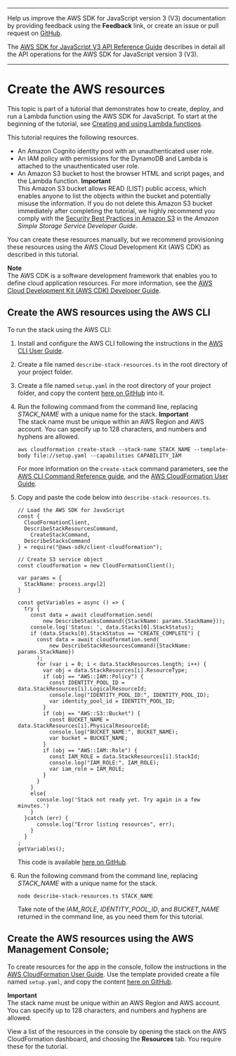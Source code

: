 --------

Help us improve the AWS SDK for JavaScript version 3 \(V3\) documentation by providing feedback using the **Feedback** link, or create an issue or pull request on [GitHub](https://github.com/awsdocs/aws-sdk-for-javascript-v3)\.

 The [AWS SDK for JavaScript V3 API Reference Guide](https://docs.aws.amazon.com/AWSJavaScriptSDK/v3/latest/index.html) describes in detail all the API operations for the AWS SDK for JavaScript version 3 \(V3\)\.

--------

# Create the AWS resources<a name="lambda-create-table-provision-resources"></a>

This topic is part of a tutorial that demonstrates how to create, deploy, and run a Lambda function using the AWS SDK for JavaScript\. To start at the beginning of the tutorial, see [Creating and using Lambda functions](lambda-create-table-example.md)\.

This tutorial requires the following resources\.
+  An Amazon Cognito identity pool with an unauthenticated user role\.
+ An IAM policy with permissions for the DynamoDB and Lambda is attached to the unauthenticated user role\.
+ An Amazon S3 bucket to host the browser HTML and script pages, and the Lambda function\.
**Important**  
This Amazon S3 bucket allows READ \(LIST\) public access, which enables anyone to list the objects within the bucket and potentially misuse the information\. If you do not delete this Amazon S3 bucket immediately after completing the tutorial, we highly recommend you comply with the [Security Best Practices in Amazon S3](https://docs.aws.amazon.com/AmazonS3/latest/dev/compM.html) in the *Amazon Simple Storage Service Developer Guide*\. 

You can create these resources manually, but we recommend provisioning these resources using the AWS Cloud Development Kit \(AWS CDK\) as described in this tutorial\.

**Note**  
The AWS CDK is a software development framework that enables you to define cloud application resources\. For more information, see the [AWS Cloud Development Kit \(AWS CDK\) Developer Guide](https://docs.aws.amazon.com/cdk/latest/guide/home.html)\.

## Create the AWS resources using the AWS CLI<a name="lambda-create-table-resources-cli"></a>

To run the stack using the AWS CLI:

1. Install and configure the AWS CLI following the instructions in the [AWS CLI User Guide](https://docs.aws.amazon.com/cli/latest/userguide/cli-chap-welcome.html)\.

1. Create a file named `describe-stack-resources.ts` in the root directory of your project folder\.

1. Create a file named `setup.yaml` in the root directory of your project folder, and copy the content [ here on GitHub](https://github.com/awsdocs/aws-doc-sdk-examples/blob/master/javascriptv3/example_code/lambda/lambda_create_function/setup.yaml) into it\.

1. Run the following command from the command line, replacing *STACK\_NAME* with a unique name for the stack\.
**Important**  
The stack name must be unique within an AWS Region and AWS account\. You can specify up to 128 characters, and numbers and hyphens are allowed\.

   ```
   aws cloudformation create-stack --stack-name STACK_NAME --template-body file://setup.yaml --capabilities CAPABILITY_IAM
   ```

   For more information on the `create-stack` command parameters, see the [AWS CLI Command Reference guide](https://docs.aws.amazon.com/cli/latest/reference/cloudformation/create-stack.html), and the [AWS CloudFormation User Guide](https://docs.aws.amazon.com/AWSCloudFormation/latest/UserGuide/using-cfn-cli-creating-stack.html)\.

1. Copy and paste the code below into `describe-stack-resources.ts`\.

   ```
   // Load the AWS SDK for JavaScript
   const {
     CloudFormationClient,
     DescribeStackResourcesCommand,
       CreateStackCommand,
     DescribeStacksCommand
   } = require("@aws-sdk/client-cloudformation");
   
   // Create S3 service object
   const cloudformation = new CloudFormationClient();
   
   var params = {
     StackName: process.argv[2]
   }
   
   const getVariables = async () => {
     try {
       const data = await cloudformation.send(
           new DescribeStacksCommand({StackName: params.StackName}));
       console.log('Status: ', data.Stacks[0].StackStatus);
       if (data.Stacks[0].StackStatus == "CREATE_COMPLETE") {
         const data = await cloudformation.send(
             new DescribeStackResourcesCommand({StackName: params.StackName})
         );
         for (var i = 0; i < data.StackResources.length; i++) {
           var obj = data.StackResources[i].ResourceType;
           if (obj == "AWS::IAM::Policy") {
             const IDENTITY_POOL_ID = data.StackResources[i].LogicalResourceId;
             console.log("IDENTITY_POOL_ID:", IDENTITY_POOL_ID);
             var identity_pool_id = IDENTITY_POOL_ID;
           }
           if (obj == "AWS::S3::Bucket") {
             const BUCKET_NAME = data.StackResources[i].PhysicalResourceId;
             console.log("BUCKET_NAME:", BUCKET_NAME);
             var bucket = BUCKET_NAME;
           }
           if (obj == "AWS::IAM::Role") {
             const IAM_ROLE = data.StackResources[i].StackId;
             console.log("IAM_ROLE:", IAM_ROLE);
             var iam_role = IAM_ROLE;
           }
         }
       }
       else{
         console.log('Stack not ready yet. Try again in a few minutes.')
       }
     }catch (err) {
         console.log("Error listing resources", err);
       }
     }
   ;
   getVariables();
   ```

    This code is available [ here on GitHub](https://github.com/awsdocs/aws-doc-sdk-examples/blob/master/javascriptv3/example_code/lambda/lambda_create_function/describe-stack-resources.ts)\.

1. Run the following command from the command line, replacing *STACK\_NAME* with a unique name for the stack\.

   ```
   node describe-stack-resources.ts STACK_NAME
   ```

   Take note of the *IAM\_ROLE*, *IDENTITY\_POOL\_ID*, and *BUCKET\_NAME* returned in the command line, as you need them for this tutorial\.

## Create the AWS resources using the AWS Management Console;<a name="lambda-create-table-resources-console"></a>

To create resources for the app in the console, follow the instructions in the [AWS CloudFormation User Guide](https://docs.aws.amazon.com/AWSCloudFormation/latest/UserGuide/cfn-console-create-stack.html)\. Use the template provided create a file named `setup.yaml`, and copy the content [here on GitHub](https://github.com/awsdocs/aws-doc-sdk-examples/blob/master/javascriptv3/example_code/lambda/lambda_create_function/setup.yaml)\.

**Important**  
The stack name must be unique within an AWS Region and AWS account\. You can specify up to 128 characters, and numbers and hyphens are allowed\.

View a list of the resources in the console by opening the stack on the AWS CloudFormation dashboard, and choosing the **Resources** tab\. You require these for the tutorial\. 